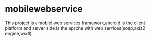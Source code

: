 mobilewebservice
================

This project is a mobiel web services framework,android is the client platform and server side is the apache with  web services(soap,axis2 engine,wsdl).